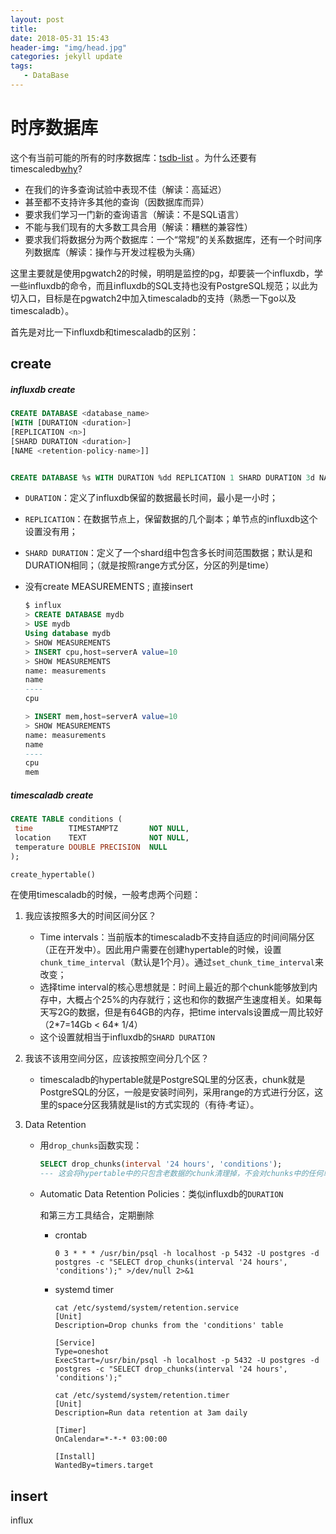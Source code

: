```yaml
---
layout: post
title: 
date: 2018-05-31 15:43
header-img: "img/head.jpg"
categories: jekyll update
tags:
   - DataBase
---
```


# 时序数据库

这个有当前可能的所有的时序数据库：[tsdb-list](https://misfra.me/2016/04/09/tsdb-list/) 。为什么还要有timescaledb[why](https://blog.timescale.com/what-the-heck-is-time-series-data-and-why-do-i-need-a-time-series-database-dcf3b1b18563)?

- 在我们的许多查询试验中表现不佳（解读：高延迟）
- 甚至都不支持许多其他的查询（因数据库而异）
- 要求我们学习一门新的查询语言（解读：不是SQL语言）
- 不能与我们现有的大多数工具合用（解读：糟糕的兼容性）
- 要求我们将数据分为两个数据库：一个“常规”的关系数据库，还有一个时间序列数据库（解读：操作与开发过程极为头痛）

这里主要就是使用pgwatch2的时候，明明是监控的pg，却要装一个influxdb，学一些influxdb的命令，而且influxdb的SQL支持也没有PostgreSQL规范；以此为切入口，目标是在pgwatch2中加入timescaladb的支持（熟悉一下go以及timescaladb）。

首先是对比一下influxdb和timescaladb的区别：

## create 

##### influxdb create

```sql
CREATE DATABASE <database_name> 
[WITH [DURATION <duration>] 
[REPLICATION <n>] 
[SHARD DURATION <duration>] 
[NAME <retention-policy-name>]]


CREATE DATABASE %s WITH DURATION %dd REPLICATION 1 SHARD DURATION 3d NAME pgwatch_def_ret
```

+ `DURATION`：定义了influxdb保留的数据最长时间，最小是一小时；

+ `REPLICATION`：在数据节点上，保留数据的几个副本；单节点的influxdb这个设置没有用；

+ `SHARD DURATION`：定义了一个shard组中包含多长时间范围数据；默认是和DURATION相同；（就是按照range方式分区，分区的列是time）

+ 没有create MEASUREMENTS ; 直接insert 

  ```sql
  $ influx
  > CREATE DATABASE mydb
  > USE mydb
  Using database mydb
  > SHOW MEASUREMENTS
  > INSERT cpu,host=serverA value=10
  > SHOW MEASUREMENTS
  name: measurements
  name
  ----
  cpu

  > INSERT mem,host=serverA value=10
  > SHOW MEASUREMENTS
  name: measurements
  name
  ----
  cpu
  mem
  ```

##### timescaladb create

```sql
CREATE TABLE conditions (
 time        TIMESTAMPTZ       NOT NULL,
 location    TEXT              NOT NULL,
 temperature DOUBLE PRECISION  NULL
);

create_hypertable() 
```

在使用timescaladb的时候，一般考虑两个问题：

1. 我应该按照多大的时间区间分区？

   + Time intervals：当前版本的timescaladb不支持自适应的时间间隔分区（正在开发中）。因此用户需要在创建hypertable的时候，设置`chunk_time_interval`（默认是1个月）。通过`set_chunk_time_interval`来改变；
   + 选择time interval的核心思想就是：时间上最近的那个chunk能够放到内存中，大概占个25%的内存就行；这也和你的数据产生速度相关。如果每天写2G的数据，但是有64GB的内存，把time intervals设置成一周比较好（2\*7=14Gb < 64\* 1/4） 
   + 这个设置就相当于influxdb的`SHARD DURATION`

2. 我该不该用空间分区，应该按照空间分几个区？

   + timescaladb的hypertable就是PostgreSQL里的分区表，chunk就是PostgreSQL的分区，一般是安装时间列，采用range的方式进行分区，这里的space分区我猜就是list的方式实现的（有待·考证）。

3. Data Retention

   + 用`drop_chunks`函数实现：

     ```SQL
     SELECT drop_chunks(interval '24 hours', 'conditions');
     --- 这会将hypertable中的只包含老数据的chunk清理掉，不会对chunks中的任何单独的行删除
     ```

   + Automatic Data Retention Policies：类似influxdb的`DURATION`

     和第三方工具结合，定期删除

     + crontab

       ```
       0 3 * * * /usr/bin/psql -h localhost -p 5432 -U postgres -d postgres -c "SELECT drop_chunks(interval '24 hours', 'conditions');" >/dev/null 2>&1
       ```

     + systemd timer

       ```
       cat /etc/systemd/system/retention.service
       [Unit]
       Description=Drop chunks from the 'conditions' table

       [Service]
       Type=oneshot
       ExecStart=/usr/bin/psql -h localhost -p 5432 -U postgres -d postgres -c "SELECT drop_chunks(interval '24 hours', 'conditions');"

       cat /etc/systemd/system/retention.timer
       [Unit]
       Description=Run data retention at 3am daily

       [Timer]
       OnCalendar=*-*-* 03:00:00

       [Install]
       WantedBy=timers.target
       ```

## insert

influx
